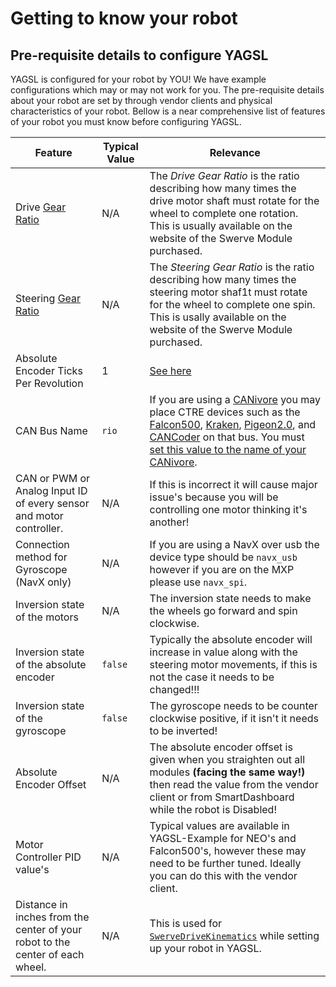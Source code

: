 # Getting to know your robot

## Pre-requisite details to configure YAGSL

YAGSL is configured for your robot by YOU! We have example configurations which may or may not work for you. The pre-requisite details about your robot are set by through vendor clients and physical characteristics of your robot. Bellow is a near comprehensive list of features of your robot you must know before configuring YAGSL.

| Feature                                                                       | Typical Value | Relevance                                                                                                                                                                                                                                                                                                                                                                                                                                                                                                                                                  |
| ----------------------------------------------------------------------------- | ------------- | ---------------------------------------------------------------------------------------------------------------------------------------------------------------------------------------------------------------------------------------------------------------------------------------------------------------------------------------------------------------------------------------------------------------------------------------------------------------------------------------------------------------------------------------------------------- |
| Drive [Gear Ratio](../../fundamentals/swerve-modules.md#conversion-factor)    | N/A           | The _Drive Gear Ratio_ is the ratio describing how many times the drive motor shaft must rotate for the wheel to complete one rotation. This is usually available on the website of the Swerve Module purchased.                                                                                                                                                                                                                                                                                                                                           |
| Steering [Gear Ratio](../../fundamentals/swerve-modules.md#conversion-factor) | N/A           | The _Steering Gear Ratio_ is the ratio describing how many times the steering motor shaf1t must rotate for the wheel to complete one spin. This is usally available on the website of the Swerve Module purchased.                                                                                                                                                                                                                                                                                                                                         |
| Absolute Encoder Ticks Per Revolution                                         | 1             | [See here](../../devices/absolute-encoders.md)                                                                                                                                                                                                                                                                                                                                                                                                                                                                                                             |
| CAN Bus Name                                                                  | `rio`         | If you are using a [CANivore](https://store.ctr-electronics.com/canivore/) you may place CTRE devices such as the [Falcon500](https://store.ctr-electronics.com/falcon-500-powered-by-talon-fx/), [Kraken](https://store.ctr-electronics.com/kraken-x60/), [Pigeon2.0](https://store.ctr-electronics.com/pigeon-2/), and [CANCoder](https://store.ctr-electronics.com/cancoder/) on that bus. You must [set this value to the name of your CANivore](https://pro.docs.ctr-electronics.com/en/stable/docs/canivore/canivore-setup.html#renaming-canivores). |
| CAN or PWM or Analog Input ID of every sensor and motor controller.           | N/A           | If this is incorrect it will cause major issue's because you will be controlling one motor thinking it's another!                                                                                                                                                                                                                                                                                                                                                                                                                                          |
| Connection method for Gyroscope (NavX only)                                   | N/A           | If you are using a NavX over usb the device type should be `navx_usb` however if you are on the MXP please use `navx_spi`.                                                                                                                                                                                                                                                                                                                                                                                                                                 |
| Inversion state of the motors                                                 | N/A           | The inversion state needs to make the wheels go forward and spin clockwise.                                                                                                                                                                                                                                                                                                                                                                                                                                                                                |
| Inversion state of the absolute encoder                                       | `false`       | Typically the absolute encoder will increase in value along with the steering motor movements, if this is not the case it needs to be changed!!!                                                                                                                                                                                                                                                                                                                                                                                                           |
| Inversion state of the gyroscope                                              | `false`       | The gyroscope needs to be counter clockwise positive, if it isn't it needs to be inverted!                                                                                                                                                                                                                                                                                                                                                                                                                                                                 |
| Absolute Encoder Offset                                                       | N/A           | The absolute encoder offset is given when you straighten out all modules **(facing the same way!)** then read the value from the vendor client or from SmartDashboard while the robot is Disabled!                                                                                                                                                                                                                                                                                                                                                         |
| Motor Controller PID value's                                                  | N/A           | Typical values are available in YAGSL-Example for NEO's and Falcon500's, however these may need to be further tuned. Ideally you can do this with the vendor client.                                                                                                                                                                                                                                                                                                                                                                                       |
| Distance in inches from the center of your robot to the center of each wheel. | N/A           | This is used for [`SwerveDriveKinematics`](https://github.wpilib.org/allwpilib/docs/release/java/edu/wpi/first/math/kinematics/SwerveDriveKinematics.html) while setting up your robot in YAGSL.                                                                                                                                                                                                                                                                                                                                                           |
